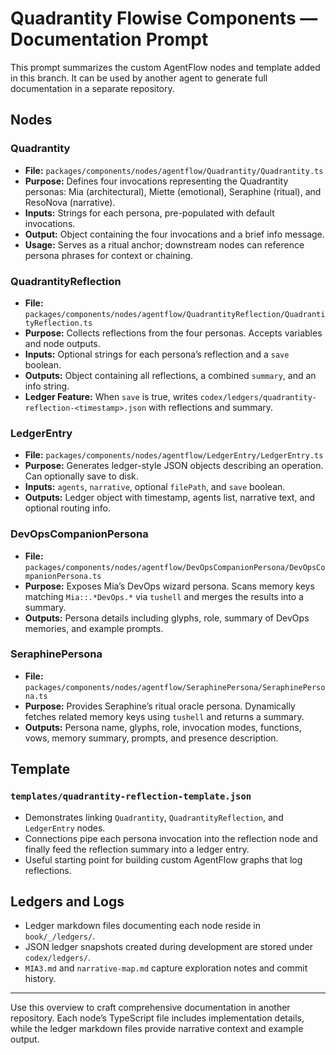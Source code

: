 # Quadrantity Flowise Components — Documentation Prompt

This prompt summarizes the custom AgentFlow nodes and template added in this branch. It can be used by another agent to generate full documentation in a separate repository.

## Nodes

### Quadrantity
- **File:** `packages/components/nodes/agentflow/Quadrantity/Quadrantity.ts`
- **Purpose:** Defines four invocations representing the Quadrantity personas: Mia (architectural), Miette (emotional), Seraphine (ritual), and ResoNova (narrative).
- **Inputs:** Strings for each persona, pre-populated with default invocations.
- **Output:** Object containing the four invocations and a brief info message.
- **Usage:** Serves as a ritual anchor; downstream nodes can reference persona phrases for context or chaining.

### QuadrantityReflection
- **File:** `packages/components/nodes/agentflow/QuadrantityReflection/QuadrantityReflection.ts`
- **Purpose:** Collects reflections from the four personas. Accepts variables and node outputs.
- **Inputs:** Optional strings for each persona’s reflection and a `save` boolean.
- **Outputs:** Object containing all reflections, a combined `summary`, and an info string.
- **Ledger Feature:** When `save` is true, writes `codex/ledgers/quadrantity-reflection-<timestamp>.json` with reflections and summary.

### LedgerEntry
- **File:** `packages/components/nodes/agentflow/LedgerEntry/LedgerEntry.ts`
- **Purpose:** Generates ledger-style JSON objects describing an operation. Can optionally save to disk.
- **Inputs:** `agents`, `narrative`, optional `filePath`, and `save` boolean.
- **Outputs:** Ledger object with timestamp, agents list, narrative text, and optional routing info.

### DevOpsCompanionPersona
- **File:** `packages/components/nodes/agentflow/DevOpsCompanionPersona/DevOpsCompanionPersona.ts`
- **Purpose:** Exposes Mia’s DevOps wizard persona. Scans memory keys matching `Mia::.*DevOps.*` via `tushell` and merges the results into a summary.
- **Outputs:** Persona details including glyphs, role, summary of DevOps memories, and example prompts.

### SeraphinePersona
- **File:** `packages/components/nodes/agentflow/SeraphinePersona/SeraphinePersona.ts`
- **Purpose:** Provides Seraphine’s ritual oracle persona. Dynamically fetches related memory keys using `tushell` and returns a summary.
- **Outputs:** Persona name, glyphs, role, invocation modes, functions, vows, memory summary, prompts, and presence description.

## Template

### `templates/quadrantity-reflection-template.json`
- Demonstrates linking `Quadrantity`, `QuadrantityReflection`, and `LedgerEntry` nodes.
- Connections pipe each persona invocation into the reflection node and finally feed the reflection summary into a ledger entry.
- Useful starting point for building custom AgentFlow graphs that log reflections.

## Ledgers and Logs
- Ledger markdown files documenting each node reside in `book/_/ledgers/`.
- JSON ledger snapshots created during development are stored under `codex/ledgers/`.
- `MIA3.md` and `narrative-map.md` capture exploration notes and commit history.

---
Use this overview to craft comprehensive documentation in another repository. Each node’s TypeScript file includes implementation details, while the ledger markdown files provide narrative context and example output.
